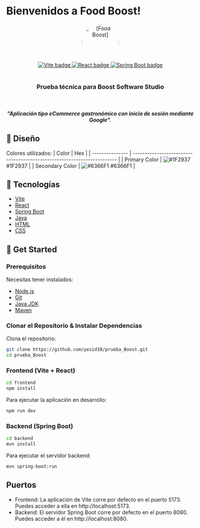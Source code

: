 # Bienvenidos a Food Boost!
<div align="center">
  <a target="_blank" href="[URL del proyecto]">
   <img alt="[Food Boost]" title="[Nombre del Proyecto]" src="https://landing-boost.vercel.app/assets/logo-dark-DuaeAUha.jpg" style="border-radius: 50%; width: 100px; height: 100px;" />

  </a>
</div>
<div align="center">
  <a target="_blank" href="https://vitejs.dev/">
    <img title="Vite" alt="Vite badge" src="https://img.shields.io/badge/Vite-4.0.0-blue" />
  </a>
  <a target="_blank" href="https://react.dev/">
    <img title="React" alt="React badge" src="https://img.shields.io/badge/React-18.2.0-blue" />
  </a>
  <a target="_blank" href="https://spring.io/projects/spring-boot">
    <img title="Spring Boot" alt="Spring Boot badge" src="https://img.shields.io/badge/Spring%20Boot-3.0.0-green" />
  </a>
</div>
<br/>
<div align="center">
  <h3 align="center"><strong>Prueba técnica para Boost Software Studio</strong></h3>
  <br />
<h5 align="center"><strong><em>"Aplicación tipo eCommerce gastronómico con inicio de sesión mediante Google".</em></strong></h5>

</div>

## 🎨 Diseño
Colores utilizados:
| Color           | Hex                                                                     |
| --------------- | ----------------------------------------------------------------------- |
| Primary Color   | ![#1F2937](https://via.placeholder.com/15/1F2937/1F2937.png) #1F2937    |
| Secondary Color | ![#6366F1](https://via.placeholder.com/15/6366F1/6366F1.png) #6366F1    |

## 🦾 Tecnologías
- [Vite](https://vitejs.dev/)
- [React](https://react.dev/)
- [Spring Boot](https://spring.io/projects/spring-boot)
- [Java](https://www.oracle.com/java/)
- [HTML](https://lenguajehtml.com/)
- [CSS](https://lenguajecss.com/)

## 🚀 Get Started

### Prerequisitos
Necesitas tener instalados:
- [Node.js](https://nodejs.org/en/)
- [Git](https://git-scm.com/downloads)
- [Java JDK](https://www.oracle.com/java/technologies/javase-jdk11-downloads.html)
- [Maven](https://maven.apache.org/install.html)

### Clonar el Repositorio & Instalar Dependencias

Clona el repositorio:

```bash
git clone https://github.com/yesid10/prueba_Boost.git
cd prueba_Boost
```
### Frontend (Vite + React)
```bash
cd frontend
npm install
```
Para ejecutar la aplicación en desarrollo:
```bash
npm run dev
```
### Backend (Spring Boot)
```bash
cd backend
mvn install
```
Para ejecutar el servidor backend:
```bash
mvn spring-boot:run
```

## Puertos
- Frontend: La aplicación de Vite corre por defecto en el puerto 5173. Puedes acceder a ella en http://localhost:5173.
- Backend: El servidor Spring Boot corre por defecto en el puerto 8080. Puedes acceder a él en http://localhost:8080.






